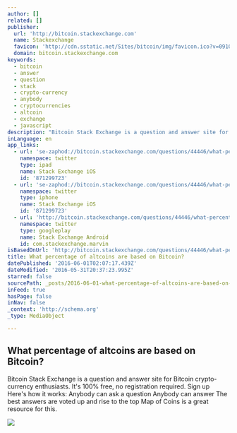 ```yaml
---
author: []
related: []
publisher:
  url: 'http://bitcoin.stackexchange.com'
  name: Stackexchange
  favicon: 'http://cdn.sstatic.net/Sites/bitcoin/img/favicon.ico?v=0910168c5c65'
  domain: bitcoin.stackexchange.com
keywords:
  - bitcoin
  - answer
  - question
  - stack
  - crypto-currency
  - anybody
  - cryptocurrencies
  - altcoin
  - exchange
  - javascript
description: "Bitcoin Stack Exchange is a question and answer site for Bitcoin crypto-currency enthusiasts. It's 100% free, no registration required. Sign up Here's how it works: Anybody can ask a question Anybody can answer The best answers are voted up and rise to the top Map of Coins is a great resource for this."
inLanguage: en
app_links:
  - url: 'se-zaphod://bitcoin.stackexchange.com/questions/44446/what-percentage-of-altcoins-are-based-on-bitcoin'
    namespace: twitter
    type: ipad
    name: Stack Exchange iOS
    id: '871299723'
  - url: 'se-zaphod://bitcoin.stackexchange.com/questions/44446/what-percentage-of-altcoins-are-based-on-bitcoin'
    namespace: twitter
    type: iphone
    name: Stack Exchange iOS
    id: '871299723'
  - url: 'http://bitcoin.stackexchange.com/questions/44446/what-percentage-of-altcoins-are-based-on-bitcoin'
    namespace: twitter
    type: googleplay
    name: Stack Exchange Android
    id: com.stackexchange.marvin
isBasedOnUrl: 'http://bitcoin.stackexchange.com/questions/44446/what-percentage-of-altcoins-are-based-on-bitcoin'
title: What percentage of altcoins are based on Bitcoin?
datePublished: '2016-06-01T02:07:17.439Z'
dateModified: '2016-05-31T20:37:23.995Z'
starred: false
sourcePath: _posts/2016-06-01-what-percentage-of-altcoins-are-based-on-bitcoin.md
inFeed: true
hasPage: false
inNav: false
_context: 'http://schema.org'
_type: MediaObject

---
```

<article style=""><h1>What percentage of altcoins are based on Bitcoin?</h1><p>Bitcoin Stack Exchange is a question and answer site for Bitcoin crypto-currency enthusiasts. It's 100% free, no registration required. Sign up Here's how it works: Anybody can ask a question Anybody can answer The best answers are voted up and rise to the top Map of Coins is a great resource for this.</p><img src="http://cdn.sstatic.net/Sites/bitcoin/img/apple-touch-icon.png?v=a43e5a337e6b&amp;a" /></article>